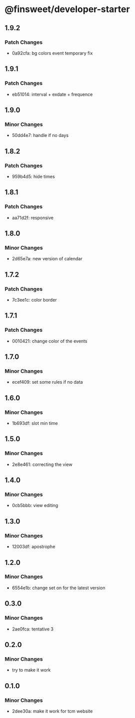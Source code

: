 # @finsweet/developer-starter

## 1.9.2

### Patch Changes

- 0a92cfa: bg colors event temporary fix

## 1.9.1

### Patch Changes

- eb51014: interval + exdate + frequence

## 1.9.0

### Minor Changes

- 50dd4e7: handle if no days

## 1.8.2

### Patch Changes

- 959b4d5: hide times

## 1.8.1

### Patch Changes

- aa71d2f: responsive

## 1.8.0

### Minor Changes

- 2d65e7a: new version of calendar

## 1.7.2

### Patch Changes

- 7c3ee1c: color border

## 1.7.1

### Patch Changes

- 0010421: change color of the events

## 1.7.0

### Minor Changes

- ecef409: set some rules if no data

## 1.6.0

### Minor Changes

- 1b693df: slot min time

## 1.5.0

### Minor Changes

- 2e8e461: correcting the view

## 1.4.0

### Minor Changes

- 0cb5bbb: view editing

## 1.3.0

### Minor Changes

- 12003df: apostrophe

## 1.2.0

### Minor Changes

- 6554e1b: change set on for the latest version

## 0.3.0

### Minor Changes

- 2ae0fca: tentative 3

## 0.2.0

### Minor Changes

- try to make it work

## 0.1.0

### Minor Changes

- 2dee30a: make it work for tcm website
